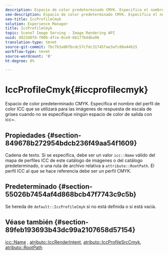 ```yaml
---
description: Espacio de color predeterminado CMYK. Especifica el nombre del perfil de color ICC que se utilizará para las imágenes de respuesta de escala de grises cuando no se especifique ningún espacio de color de salida con icc=.
seo-description: Espacio de color predeterminado CMYK. Especifica el nombre del perfil de color ICC que se utilizará para las imágenes de respuesta de escala de grises cuando no se especifique ningún espacio de color de salida con icc=.
seo-title: IccProfileCmyk
solution: Experience Manager
title: IccProfileCmyk
topic: Scene7 Image Serving - Image Rendering API
uuid: d923d0fd-f00b-4fce-8ce9-8b177b4dba96
translation-type: tm+mt
source-git-commit: 7bc7b3a86fbcdc57cfdc31745fae3afc06e44b15
workflow-type: tm+mt
source-wordcount: '0'
ht-degree: 0%

---
```



# IccProfileCmyk{#iccprofilecmyk}

Espacio de color predeterminado CMYK. Especifica el nombre del perfil de color ICC que se utilizará para las imágenes de respuesta de escala de grises cuando no se especifique ningún espacio de color de salida con icc=.

## Propiedades {#section-849678b272954bdcb236f49aa54f1609}

Cadena de texto. Si se especifica, debe ser un valor `icc::Name` válido del mapa de perfiles ICC de este catálogo de imágenes o del catálogo predeterminado, o una ruta de archivo relativa a `attribute::RootPath`. El perfil ICC al que se hace referencia debe ser un perfil CMYK.

## Predeterminado {#section-55026b7454af4d868bcb47f7743c9c5b}

Se hereda de `default::IccProfileCmyk` si no está definida o si está vacía.

## Véase también {#section-89feb193693b43dc99a2107658d57154}

[icc::Name](../../../../../ir-api/material-cat/image-rendering-api-ref/c-ir-material-catalog/c-ir-icc-profile-map-reference/r-ir-name-icc.md#reference-7a293ede360e433782575f8f6a562ac2) ,  [atributo::IccRenderIntent](../../../../../ir-api/material-cat/image-rendering-api-ref/c-ir-material-catalog/c-ir-attributes-reference/r-ir-iccrenderintent.md#reference-3b80b7a4c25545a593c5076f318b5c40),  [atributo::IccProfileSrcCmyk](../../../../../ir-api/material-cat/image-rendering-api-ref/c-ir-material-catalog/c-ir-attributes-reference/r-ir-iccprofilesrccmyk.md#reference-0256cae955404ebc92d5d0d1fa095ea2),  [atributo::RootPath](../../../../../ir-api/material-cat/image-rendering-api-ref/c-ir-material-catalog/c-ir-attributes-reference/r-ir-rootpath.md#reference-a4d7c96b62e14fcbad1740c702f160f3)
